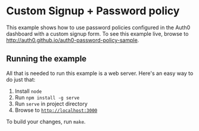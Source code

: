 # Custom Signup + Password policy

This example shows how to use password policies configured in the Auth0 dashboard with a custom signup form.
To see this example live, browse to http://auth0.github.io/auth0-password-policy-sample.

## Running the example

All that is needed to run this example is a web server. Here's an easy way to do just that:

1. Install `node`
2. Run `npm install -g serve`
3. Run `serve` in project directory
4. Browse to [`http://localhost:3000`](http://localhost:3000)

To build your changes, run `make`.
